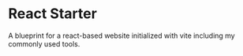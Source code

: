 # React Starter
A blueprint for a react-based website initialized with vite including my commonly used tools.
